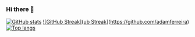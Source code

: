 ### Hi there 👋

[![GitHub stats](https://github-readme-stats.vercel.app/api?username=adamferreira&show_icons=true&theme=github_dark&hide_title=true)](https://github.com/adamferreira)
[![GitHub Streak](ub Streak](http://github-readme-streak-stats.herokuapp.com?username=adamferreira&layout=compact&theme=github_dark&hide_title=true)](https://github.com/adamferreira)
[![Top langs](https://github-readme-stats.vercel.app/api/top-langs/?username=adamferreira&layout=compact&theme=github_dark&hide_title=true)](https://github.com/adamferreira)

<!--
**adamferreira/adamferreira** is a ✨ _special_ ✨ repository because its `README.md` (this file) appears on your GitHub profile.

Here are some ideas to get you started:

- 🔭 I’m currently working on ...
- 🌱 I’m currently learning ...
- 👯 I’m looking to collaborate on ...
- 🤔 I’m looking for help with ...
- 💬 Ask me about ...
- 📫 How to reach me: ...
- 😄 Pronouns: ...
- ⚡ Fun fact: ...
-->
